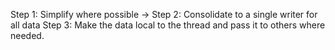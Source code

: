 Step 1: Simplify where possible
   -> 
Step 2: Consolidate to a single writer for all data
Step 3: Make the data local to the thread and pass it to others where needed.
